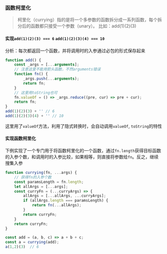 ### 函数柯里化

> 柯里化（currying）指的是将一个多参数的函数拆分成一系列函数，每个拆分后的函数都只接受一个参数（unary）。
比如：add(1)(2)(3)

#### 实现`add(1)(2)(3) === 6` `add(1)(2)(3)(4) === 10`

分析：每次都返回一个函数，并将调用时的入参通过必包的形式保存起来

```js
function add() {
    const _args = [...arguments];
    // 注意这里不能用箭头函数，不然arguments错误
    function fn() {
        _args.push(...arguments);
        return fn;
    }
    // 这里用toString也可
    fn.valueOf = () => _args.reduce((pre, cur) => pre + cur);
    return fn;
}
add(1)(2)(3) + '' // 6
add(1)(2)(3)(4) + '' // 10
```
这里用了`valueOf`方法，利用了隐式转换时，会自动调用`valueOf`, `toString`的特性

#### 实现函数柯里化

下例实现了一个专门用于将函数柯里化的一个函数，通过`fn.length`获得目标函数的入参个数，和调用时的入参比较，如果相等，则直接将参数给`fn`。反之，继续搜集入参

```js
function currying(fn, ...args) {
    // 获得fn的入参个数
    const paramsLength = fn.length;
    let allArgs = [...args];
    const curryFn = (...curryArgs) => {
        allArgs = [...allArgs, ...curryArgs];
        if (allArgs.length === paramsLength) {
            return fn(...allArgs);
        }
        return curryFn;
    }
    return curryFn;
}

const add = (a, b, c) => a + b + c;
const a = currying(add);
a(1,2)(3)  // 6
```